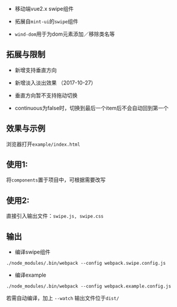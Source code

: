 
- 移动端vue2.x swipe组件

- 拓展自```mint-ui```的```swipe```组件

- ```wind-dom```用于为dom元素添加／移除类名等

## 拓展与限制

- 新增支持垂直方向

- 新增淡入淡出效果 （2017-10-27）

- 垂直方向暂不支持拖动切换

- continuous为false时，切换到最后一个item后不会自动回到第一个

## 效果与示例
浏览器打开```example/index.html```

## 使用1: 
将```components```置于项目中，可根据需要改写

## 使用2:
直接引入输出文件：```swipe.js, swipe.css```

## 输出
- 编译swipe组件
```
./node_modules/.bin/webpack --config webpack.swipe.config.js
```

- 编译example
```
./node_modules/.bin/webpack --config webpack.example.config.js
```

若需自动编译，加上 ``` --watch ``` 
输出文件位于``` dist/ ```

